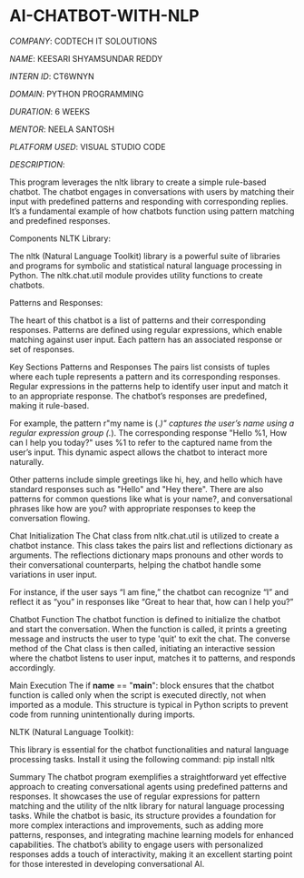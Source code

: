 # AI-CHATBOT-WITH-NLP

*COMPANY*: CODTECH IT SOLOUTIONS

*NAME*: KEESARI SHYAMSUNDAR REDDY

*INTERN ID*: CT6WNYN

*DOMAIN*: PYTHON PROGRAMMING

*DURATION*: 6 WEEKS

*MENTOR*: NEELA SANTOSH

*PLATFORM USED*: VISUAL STUDIO CODE

*DESCRIPTION*:

This program leverages the nltk library to create a simple rule-based chatbot. The chatbot engages in conversations with users by matching their input with predefined patterns and responding with corresponding replies. It’s a fundamental example of how chatbots function using pattern matching and predefined responses.

Components
NLTK Library:

The nltk (Natural Language Toolkit) library is a powerful suite of libraries and programs for symbolic and statistical natural language processing in Python. The nltk.chat.util module provides utility functions to create chatbots.

Patterns and Responses:

The heart of this chatbot is a list of patterns and their corresponding responses. Patterns are defined using regular expressions, which enable matching against user input. Each pattern has an associated response or set of responses.

Key Sections
Patterns and Responses
The pairs list consists of tuples where each tuple represents a pattern and its corresponding responses. Regular expressions in the patterns help to identify user input and match it to an appropriate response. The chatbot’s responses are predefined, making it rule-based.

For example, the pattern r"my name is (.*)" captures the user’s name using a regular expression group (.*). The corresponding response "Hello %1, How can I help you today?" uses %1 to refer to the captured name from the user’s input. This dynamic aspect allows the chatbot to interact more naturally.

Other patterns include simple greetings like hi, hey, and hello which have standard responses such as "Hello" and "Hey there". There are also patterns for common questions like what is your name?, and conversational phrases like how are you? with appropriate responses to keep the conversation flowing.

Chat Initialization
The Chat class from nltk.chat.util is utilized to create a chatbot instance. This class takes the pairs list and reflections dictionary as arguments. The reflections dictionary maps pronouns and other words to their conversational counterparts, helping the chatbot handle some variations in user input.

For instance, if the user says “I am fine,” the chatbot can recognize “I” and reflect it as “you” in responses like “Great to hear that, how can I help you?”

Chatbot Function
The chatbot function is defined to initialize the chatbot and start the conversation. When the function is called, it prints a greeting message and instructs the user to type 'quit' to exit the chat. The converse method of the Chat class is then called, initiating an interactive session where the chatbot listens to user input, matches it to patterns, and responds accordingly.

Main Execution
The if __name__ == "__main__": block ensures that the chatbot function is called only when the script is executed directly, not when imported as a module. This structure is typical in Python scripts to prevent code from running unintentionally during imports.

NLTK (Natural Language Toolkit):

This library is essential for the chatbot functionalities and natural language processing tasks. Install it using the following command:
pip install nltk

Summary
The chatbot program exemplifies a straightforward yet effective approach to creating conversational agents using predefined patterns and responses. It showcases the use of regular expressions for pattern matching and the utility of the nltk library for natural language processing tasks. While the chatbot is basic, its structure provides a foundation for more complex interactions and improvements, such as adding more patterns, responses, and integrating machine learning models for enhanced capabilities. The chatbot’s ability to engage users with personalized responses adds a touch of interactivity, making it an excellent starting point for those interested in developing conversational AI.
